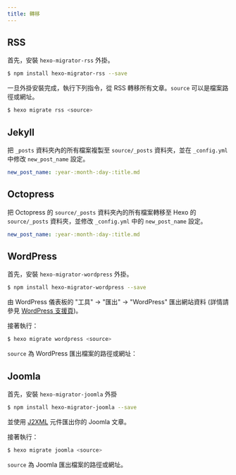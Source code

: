 ```yaml
---
title: 轉移
---
```


## RSS

首先，安裝 `hexo-migrator-rss` 外掛。

```bash
$ npm install hexo-migrator-rss --save
```

一旦外掛安裝完成，執行下列指令，從 RSS 轉移所有文章。`source` 可以是檔案路徑或網址。

```bash
$ hexo migrate rss <source>
```

## Jekyll

把 `_posts` 資料夾內的所有檔案複製至 `source/_posts` 資料夾，並在 `_config.yml` 中修改 `new_post_name` 設定。

```yaml
new_post_name: :year-:month-:day-:title.md
```

## Octopress

把 Octopress 的 `source/_posts` 資料夾內的所有檔案轉移至 Hexo 的 `source/_posts` 資料夾，並修改 `_config.yml` 中的 `new_post_name` 設定。

```yaml
new_post_name: :year-:month-:day-:title.md
```

## WordPress

首先，安裝 `hexo-migrator-wordpress` 外掛。

```bash
$ npm install hexo-migrator-wordpress --save
```

由 WordPress 儀表板的 "工具" → "匯出" → "WordPress" 匯出網站資料 (詳情請參見 [WordPress 支援頁](http://en.support.wordpress.com/export/))。

接著執行：

```bash
$ hexo migrate wordpress <source>
```

`source` 為 WordPress 匯出檔案的路徑或網址：

## Joomla

首先，安裝 `hexo-migrator-joomla` 外掛

```bash
$ npm install hexo-migrator-joomla --save
```

並使用 [J2XML](http://extensions.joomla.org/extensions/migration-a-conversion/data-import-a-export/12816?qh=YToxOntpOjA7czo1OiJqMnhtbCI7fQ%3D%3D) 元件匯出你的 Joomla 文章。

接著執行：

```bash
$ hexo migrate joomla <source>
```

`source` 為 Joomla 匯出檔案的路徑或網址。

